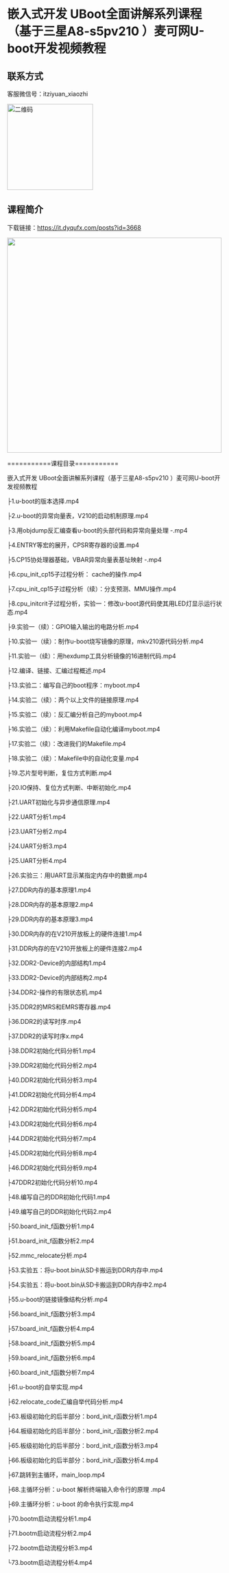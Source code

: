 # 嵌入式开发 UBoot全面讲解系列课程（基于三星A8-s5pv210 ）麦可网U-boot开发视频教程

## 联系方式

客服微信号：itziyuan_xiaozhi

<img src="https://ziyuanyun.oss-cn-guangzhou.aliyuncs.com/common/20240614073449/666b82192834a.jpg" width="200" height="200" alt="二维码">

## 课程简介

下载链接：https://it.dyqufx.com/posts?id=3668

<img src="https://ziyuanyun.oss-cn-guangzhou.aliyuncs.com/yun/20240515185253/66449405d57c2.jpg" width="500" alt="">

  ===========课程目录===========

 嵌入式开发 UBoot全面讲解系列课程（基于三星A8-s5pv210 ）麦可网U-boot开发视频教程



 ├1.u-boot的版本选择.mp4

 ├2.u-boot的异常向量表，V210的启动机制原理.mp4

 ├3.用objdump反汇编查看u-boot的头部代码和异常向量处理 -.mp4

 ├4.ENTRY等宏的展开，CPSR寄存器的设置.mp4

 ├5.CP15协处理器基础，VBAR异常向量表基址映射 -.mp4

 ├6.cpu_init_cp15子过程分析： cache的操作.mp4

 ├7.cpu_init_cp15子过程分析（续）：分支预测、MMU操作.mp4

 ├8.cpu_initcrit子过程分析，实验一：修改u-boot源代码使其用LED灯显示运行状态.mp4

 ├9.实验一（续）：GPIO输入输出的电路分析.mp4

 ├10.实验一（续）：制作u-boot烧写镜像的原理，mkv210源代码分析.mp4

 ├11.实验一（续）：用hexdump工具分析镜像的16进制代码.mp4

 ├12.编译、链接、汇编过程概述.mp4

 ├13.实验二：编写自己的boot程序：myboot.mp4

 ├14.实验二（续）：两个以上文件的链接原理.mp4

 ├15.实验二（续）：反汇编分析自己的myboot.mp4

 ├16.实验二（续）：利用Makefile自动化编译myboot.mp4

 ├17.实验二（续）：改进我们的Makefile.mp4

 ├18.实验二（续）：Makefile中的自动化变量.mp4

 ├19.芯片型号判断，复位方式判断.mp4

 ├20.IO保持、复位方式判断、中断初始化.mp4

 ├21.UART初始化与异步通信原理.mp4

 ├22.UART分析1.mp4

 ├23.UART分析2.mp4

 ├24.UART分析3.mp4

 ├25.UART分析4.mp4

 ├26.实验三：用UART显示某指定内存中的数据.mp4

 ├27.DDR内存的基本原理1.mp4

 ├28.DDR内存的基本原理2.mp4

 ├29.DDR内存的基本原理3.mp4

 ├30.DDR内存的在V210开放板上的硬件连接1.mp4

 ├31.DDR内存的在V210开放板上的硬件连接2.mp4

 ├32.DDR2-Device的内部结构1.mp4

 ├33.DDR2-Device的内部结构2.mp4

 ├34.DDR2-操作的有限状态机.mp4

 ├35.DDR2的MRS和EMRS寄存器.mp4

 ├36.DDR2的读写时序.mp4

 ├37.DDR2的读写时序x.mp4

 ├38.DDR2初始化代码分析1.mp4

 ├39.DDR2初始化代码分析2.mp4

 ├40.DDR2初始化代码分析3.mp4

 ├41.DDR2初始化代码分析4.mp4

 ├42.DDR2初始化代码分析5.mp4

 ├43.DDR2初始化代码分析6.mp4

 ├44.DDR2初始化代码分析7.mp4

 ├45.DDR2初始化代码分析8.mp4

 ├46.DDR2初始化代码分析9.mp4

 ├47DDR2初始化代码分析10.mp4

 ├48.编写自己的DDR初始化代码1.mp4

 ├49.编写自己的DDR初始化代码2.mp4

 ├50.board_init_f函数分析1.mp4

 ├51.board_init_f函数分析2.mp4

 ├52.mmc_relocate分析.mp4

 ├53.实验五：将u-boot.bin从SD卡搬运到DDR内存中.mp4

 ├54.实验五：将u-boot.bin从SD卡搬运到DDR内存中2.mp4

 ├55.u-boot的链接镜像结构分析.mp4

 ├56.board_init_f函数分析3.mp4

 ├57.board_init_f函数分析4.mp4

 ├58.board_init_f函数分析5.mp4

 ├59.board_init_f函数分析6.mp4

 ├60.board_init_f函数分析7.mp4

 ├61.u-boot的自举实现.mp4

 ├62.relocate_code汇编自举代码分析.mp4

 ├63.板级初始化的后半部分：bord_init_r函数分析1.mp4

 ├64.板级初始化的后半部分：bord_init_r函数分析2.mp4

 ├65.板级初始化的后半部分：bord_init_r函数分析3.mp4

 ├66.板级初始化的后半部分：bord_init_r函数分析4.mp4

 ├67.跳转到主循环，main_loop.mp4

 ├68.主循环分析：u-boot 解析终端输入命令行的原理 .mp4

 ├69.主循环分析：u-boot 的命令执行实现.mp4

 ├70.bootm启动流程分析1.mp4

 ├71.bootm启动流程分析2.mp4

 ├72.bootm启动流程分析3.mp4

 └73.bootm启动流程分析4.mp4

  